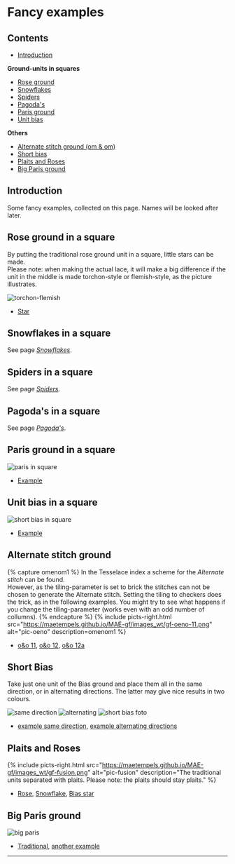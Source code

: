 # Fancy examples

## Contents
* [Introduction](#introduction)

**Ground-units in squares**
* [Rose ground](#rose-ground-in-a-square)
* [Snowflakes](#snowflakes-in-a-square)
* [Spiders](#spiders-in-a-square)
* [Pagoda's](#pagodas-in-a-square)
* [Paris ground](#paris-ground-in-a-square)
* [Unit bias](#unit-bias-in-a-square)

**Others**
* [Alternate stitch ground (om & om)](#alternate-stitch-ground)
* [Short bias](#short-bias)
* [Plaits and Roses](#plaits-and-roses)
* [Big Paris ground](#big-paris-ground)

## Introduction
Some fancy examples, collected on this page. Names will be looked after later.

## Rose ground in a square
By putting the traditional rose ground unit in a square, little stars can be made.                 
Please note: when making the actual lace, it will make a big difference if the unit in the middle is made torchon-style or flemish-style, as the picture illustrates.

![torchon-flemish][pic-tor-flem]
* [Star][G-0112]

## Snowflakes in a square
See page [_Snowflakes_][page-snow].

## Spiders in a square
See page [_Spiders_][page-spid].

## Pagoda's in a square
See page [_Pagoda's_][page-tria]. 

## Paris ground in a square
![paris in square][pic-par-sqr]
* [Example][g-par-sqr1]

## Unit bias in a square
![short bias in square][pic-uni-bsq]
* [Example][g-uni-sbq]

## Alternate stitch ground
{% capture omenom1 %}
In the Tesselace index a scheme for the <i>Alternate stitch</i> can be found.<br> 
However, as the tiling-parameter is set to <span class="elem">brick</span> the stitches can not be chosen to generate the Alternate stitch. Setting the tiling to <span class="elem">checkers</span> does the trick, as in the following examples. You might try to see what happens if you change the tiling-parameter (works even with an odd number of collumns).
{% endcapture %}
{% include picts-right.html
  src="https://maetempels.github.io/MAE-gf/images_wt/gf-oeno-11.png"
  alt="pic-oeno"
  description=omenom1
%}

* [o&o 11][oo-11], [o&o 12][oo-12], [o&o 12a][oo-12a]

## Short Bias
Take just one unit of the Bias ground and place them all in the same direction, or in alternating directions. The latter may give nice results in two colours.

![same direction][pic-0228-OG] ![alternating][pic-0228-OGy] ![short bias foto][foto-0228-OGy] 
* [example same direction][G-0228-OG], [example alternating directions][G-0228-OGy]

## Plaits and Roses
{% include picts-right.html
  src="https://maetempels.github.io/MAE-gf/images_wt/gf-fusion.png"
  alt="pic-fusion"
  description="The traditional units separated with plaits. Please note: the plaits should stay plaits."
%}

* [Rose][G-rose], [Snowflake][G-0342], [Bias star][G-0278-KF]

## Big Paris ground
![big paris][pic-big-paris]
* [Traditional][big-rg1], [another example][big-rg2]

***

[page-snow]: https://maetempels.github.io/MAE-gf/docs/snowflakes#snowflake-in-a-square
[page-spid]: https://maetempels.github.io/MAE-gf/docs/spiders#spiders-in-a-square
[page-tria]: https://maetempels.github.io/MAE-gf/docs/tria#pagoda-in-a-square

[pic-tor-flem]: https://maetempels.github.io/MAE-gf/images_wt/gf-tor-vl.png
[pic-fusion]: https://maetempels.github.io/MAE-gf/images_wt/gf-fusion.png
[pic-0306-OIv]: https://maetempels.github.io/MAE-gf/images_wt/gf%200301%20wt.png
[pic-0228-OG]: https://maetempels.github.io/MAE-gf/images_wt/gf%200228-OG.png
[pic-0228-OGy]: https://maetempels.github.io/MAE-gf/images_wt/gf%200228%20OGy.png
[pic-oeno]: https://maetempels.github.io/MAE-gf/images_wt/gf-oeno-11.png
[pic-big-paris]:  https://maetempels.github.io/MAE-gf/images_wt/big-rose.png
[pic-par-sqr]: https://maetempels.github.io/MAE-gf/images_wt/gf-rose-in-sqr.png
[pic-uni-bsq]: https://maetempels.github.io/MAE-gf/images_wt/gf-sh-bias-in-sqr.png

[foto-0228-OGy]: https://maetempels.github.io/MAE-gf/photos/gf-0228-foto.jpg

[G-0112]: https://d-bl.github.io/GroundForge/index.html?m=586-21%0A-48317%0A5-4-7-%0A%3Bbricks%3B16%3B16%3B0%3B0&s1=ctctt%20E3%3Dc%20A3%3Dc%20E2%3Dctt%20A2%3Dctt%20A1%3Dctcl%20E1%3Dctcr%20F2%3Dctct%20F3%3Dctct

[G-0342]: https://d-bl.github.io/GroundForge/index.html?m=--B-C---%0A-E-5-O-K%0A5-----5-%0A-------5%3Bbricks%3B24%3B24%3B0%3B0&s1=ct%20H4%3Dctctctctc%20D4%3Dctctctctc%20B2%3Dctct%20A3%3Dcr%20C3%3Dcl%20B4%3Dc

[G-0306]: https://d-bl.github.io/GroundForge/index.html?m=5--5--%0A-C632B%0A566-22%3Bbricks%3B16%3B16%3B0%3B0&s1=ctctt%20E1%3Dct%20A1%3Dct%20F2%3Dct%20B3%3Dctl%20D3%3Dctr%20F3%3Dctct

[G-0228-OG]: https://d-bl.github.io/GroundForge/index.html?m=86-5%0A4-5-%3Bbricks%3B16%3B16%3B0%3B0&s1=ctc%20C1%3Dtct

[G-0228-OGy]: https://d-bl.github.io/GroundForge/index.html?m=15-2%0A7-5-%0A-586%0A5-4-%3Bchecker%3B16%3B16%3B0%3B0&s1=ctc%20A3%3Dtct%20C1%3Dtct

[G-rose]: https://d-bl.github.io/GroundForge/index.html?m=5831%0A-4-7%3Bbricks%3B24%3B24%3B0%3B0&s1=D1%3Dctctctctctc%20B1%3Dctctctctctc%20A1%3Dctctc%20D2%3Dctc%20B2%3Dctc%20C1%3Dctctc

[G-0278-KF]: https://d-bl.github.io/GroundForge/index.html?m=8-48%0A8314%3Bbricks%3B16%3B16%3B0%3B0&s1=ctctctctc%20D2%3Dctct%20A1%3Dctc%20B1%3Dc%20C1%3Dctc%20B2%3Dtctc

[oo-11]: https://d-bl.github.io/GroundForge/index.html?m=88%0A11%3Bchecker%3B24%3B24%3B0%3B0&s1=ct%20A1%3Dctct%20B2%3Dctct

[oo-12a]: https://d-bl.github.io/GroundForge/index.html?m=888%0A111%3Bchecker%3B24%3B24%3B0%3B0&s1=ctct%20A1%3Dct%20C1%3Dct

[oo-12]: https://d-bl.github.io/GroundForge/index.html?m=888%0A111%0A888%0A111%0A888%0A111%3Bchecker%3B24%3B24%3B0%3B0&s1=ct%20A1%3Dctct%20B2%3Dctct%20C3%3Dctct%20A4%3Dctct%20B5%3Dctct%20C6%3Dctct

[big-rg2]: https://d-bl.github.io/GroundForge/index.html?m=-5---5%0A--C-B-%0A-B-5-C%3Bbricks%3B24%3B24%3B0%3B0&s1=ct%20F1%3Dctc%20E3%3Dc%20A3%3Dc

[big-rg1]: https://d-bl.github.io/GroundForge/index.html?m=-5---5%0A--C-B-%0A-B-5-C%3Bbricks%3B24%3B24%3B0%3B0&s1=ctct%20B1%3Dct%20D1%3Dct

[g-par-sqr1]: https://d-bl.github.io/GroundForge/index.html?m=C-B-5-5-%0A-5-5-5-5%0A5-5-5-5-%0A-5-5---5%3Bbricks%3B24%3B24%3B0%3B0&s1=ctc%20D4%3Dtctc%20G1%3Dtctcr%20F2%3Dtctct%20A1%3Dtctcl%20B2%3Dtctct%20A3%3Dctct%20H4%3Dctct%20G3%3Dctct

[g-uni-sbq]: https://d-bl.github.io/GroundForge/index.html?m=-5-4-5%0A5-5-5-%0A86-5-5%3Bbricks%3B24%3B24%3B0%3B0&s1=ctct%20C3%3Dctc%20B1%3Dctcl%20C1%3Dctc%20D1%3Dctcr%20C2%3Dctct

